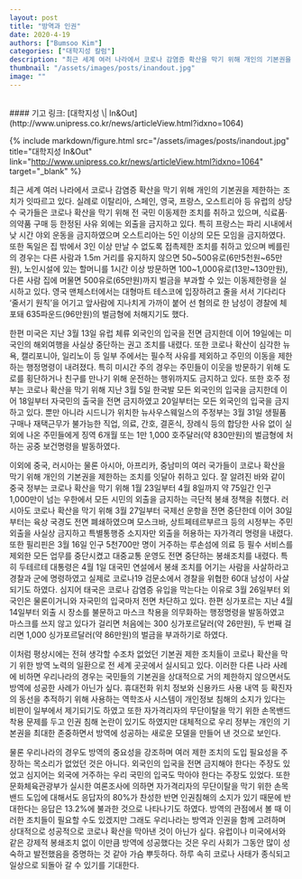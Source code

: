 ```yaml
---
layout: post
title: "방역과 인권"
date: 2020-4-19
authors: ["Bumsoo Kim"]
categories: ["대학지성 칼럼"]
description: "최근 세계 여러 나라에서 코로나 감염증 확산을 막기 위해 개인의 기본권을 제한하는 조치가 잇따르고 있다. 실례로 이탈리아, 스페인, 영국, 프랑스, 오스트리아 등 유럽의 상당수 국가들은 코로나 확산을 막기 위해 전 국민 이동제한 조치를 취하고 있으며, 식료품·의약품 구매 등 한정된 사유 외에는 외출을 금지하고 있다."
thumbnail: "/assets/images/posts/inandout.jpg"
image: ""
---
```


<br>
#### 기고 링크: [대학지성 \| In&Out](http://www.unipress.co.kr/news/articleView.html?idxno=1064)

{% include markdown/figure.html src="/assets/images/posts/inandout.jpg" title="대학지성 In&Out" link="http://www.unipress.co.kr/news/articleView.html?idxno=1064" target="_blank" %}

최근 세계 여러 나라에서 코로나 감염증 확산을 막기 위해 개인의 기본권을 제한하는 조치가 잇따르고 있다. 실례로 이탈리아, 스페인, 영국, 프랑스, 오스트리아 등 유럽의 상당수 국가들은 코로나 확산을 막기 위해 전 국민 이동제한 조치를 취하고 있으며, 식료품·의약품 구매 등 한정된 사유 외에는 외출을 금지하고 있다. 특히 프랑스는 파리 시내에서 낮 시간 야외 운동을 금지하였으며 오스트리아는 5인 이상의 모든 모임을 금지하였다. 또한 독일은 집 밖에서 3인 이상 만날 수 없도록 접촉제한 조치를 취하고 있으며 베를린의 경우는 다른 사람과 1.5m 거리를 유지하지 않으면 50~500유로(6만5천원~65만원), 노인시설에 있는 할머니를 1시간 이상 방문하면 100~1,000유로(13만~130만원), 다른 사람 집에 머물면 500유로(65만원)까지 벌금을 부과할 수 있는 이동제한령을 실시하고 있다. 영국 맨체스터에서는 대형마트 테스코에 입장하려고 줄을 서서 기다리다 ‘줄서기 원칙’을 어기고 앞사람에 지나치게 가까이 붙어 선 혐의로 한 남성이 경찰에 체포돼 635파운드(96만원)의 벌금형에 처해지기도 했다.

한편 미국은 지난 3월 13일 유럽 체류 외국인의 입국을 전면 금지한데 이어 19일에는 미국인의 해외여행을 사실상 중단하는 권고 조치를 내렸다. 또한 코로나 확산이 심각한 뉴욕, 캘리포니아, 일리노이 등 일부 주에서는 필수적 사유를 제외하고 주민의 이동을 제한하는 행정명령이 내려졌다. 특히 미시간 주의 경우는 주민들이 이웃을 방문하기 위해 도로를 횡단하거나 친구를 만나기 위해 운전하는 행위까지도 금지하고 있다. 또한 호주 정부는 코로나 확산을 막기 위해 지난 3월 5일 한국발 모든 외국인의 입국을 금지한데 이어 18일부터 자국민의 출국을 전면 금지하였고 20일부터는 모든 외국인의 입국을 금지하고 있다. 뿐만 아니라 시드니가 위치한 뉴사우스웨일스의 주정부는 3월 31일 생필품 구매나 재택근무가 불가능한 직업, 의료, 간호, 결혼식, 장례식 등의 합당한 사유 없이 실외에 나온 주민들에게 징역 6개월 또는 1만 1,000 호주달러(약 830만원)의 벌금형에 처하는 공중 보건명령을 발동하였다.

이외에 중국, 러시아는 물론 아시아, 아프리카, 중남미의 여러 국가들이 코로나 확산을 막기 위해 개인의 기본권을 제한하는 조치를 잇달아 취하고 있다. 잘 알려진 바와 같이 중국 정부는 코로나 확산을 막기 위해 1월 23일부터 4월 8일까지 약 75일간 인구 1,000만이 넘는 우한에서 모든 시민의 외출을 금지하는 극단적 봉쇄 정책을 취했다. 러시아도 코로나 확산을 막기 위해 3월 27일부터 국제선 운항을 전면 중단한데 이어 30일부터는 육상 국경도 전면 폐쇄하였으며 모스크바, 상트페테르부르크 등의 시정부는 주민 외출을 사실상 금지하고 특별통행증 소지자만 외출을 허용하는 자가격리 명령을 내렸다. 또한 필리핀은 3월 16일 인구 5천700만 명이 거주하는 루손섬에 의료 등 필수 서비스를 제외한 모든 업무를 중단시켰고 대중교통 운영도 전면 중단하는 봉쇄조치를 내렸다. 특히 두테르테 대통령은 4월 1일 대국민 연설에서 봉쇄 조치를 어기는 사람을 사살하라고 경찰과 군에 명령하였고 실제로 코로나19 검문소에서 경찰을 위협한 60대 남성이 사살되기도 하였다. 심지어 태국은 코로나 감염증 유입을 막는다는 이유로 3월 26일부터 외국인은 물론이거니와 자국민의 입국마저 전면 차단하고 있다. 한편 싱가포르는 지난 4월 14일부터 외출 시 장소를 불문하고 마스크 착용을 의무화하는 행정명령을 발동하였고 마스크를 쓰지 않고 있다가 걸리면 처음에는 300 싱가포르달러(약 26만원), 두 번째 걸리면 1,000 싱가포르달러(약 86만원)의 벌금을 부과하기로 하였다.

이처럼 평상시에는 전혀 생각할 수조차 없었던 기본권 제한 조치들이 코로나 확산을 막기 위한 방역 노력의 일환으로 전 세계 곳곳에서 실시되고 있다. 이러한 다른 나라 사례에 비하면 우리나라의 경우는 국민들의 기본권을 상대적으로 거의 제한하지 않으면서도 방역에 성공한 사례가 아닌가 싶다. 휴대전화 위치 정보와 신용카드 사용 내역 등 확진자의 동선을 추적하기 위해 사용하는 역학조사 시스템이 개인정보 침해의 소지가 있다는 비판이 일부에서 제기되기도 하였고 또한 자가격리자의 무단이탈을 막기 위한 손목밴드 착용 문제를 두고 인권 침해 논란이 있기도 하였지만 대체적으로 우리 정부는 개인의 기본권을 최대한 존중하면서 방역에 성공하는 새로운 모델을 만들어 낸 것으로 보인다.

물론 우리나라의 경우도 방역의 중요성을 강조하며 여러 제한 조치의 도입 필요성을 주장하는 목소리가 없었던 것은 아니다. 외국인의 입국을 전면 금지해야 한다는 주장도 있었고 심지어는 외국에 거주하는 우리 국민의 입국도 막아야 한다는 주장도 있었다. 또한 문화체육관광부가 실시한 여론조사에 의하면 자가격리자의 무단이탈을 막기 위한 손목밴드 도입에 대해서도 응답자의 80%가 찬성한 반면 인권침해의 소지가 있기 때문에 반대한다는 응답은 13.2%에 불과한 것으로 나타나기도 하였다. 방역의 관점에서 볼 때 이러한 조치들이 필요할 수도 있겠지만 그래도 우리나라는 방역과 인권을 함께 고려하며 상대적으로 성공적으로 코로나 확산을 막아낸 것이 아닌가 싶다. 유럽이나 미국에서와 같은 강제적 봉쇄조치 없이 이만큼 방역에 성공했다는 것은 우리 사회가 그동안 많이 성숙하고 발전했음을 증명하는 것 같아 가슴 뿌듯하다. 하루 속히 코로나 사태가 종식되고 일상으로 되돌아 갈 수 있기를 기대한다.

<br>

